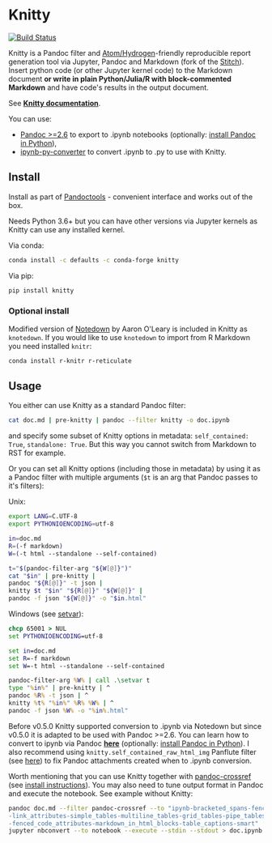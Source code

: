 # Knitty

[![Build Status](https://travis-ci.org/kiwi0fruit/knitty.svg?branch=master)](https://travis-ci.org/kiwi0fruit/knitty)

Knitty is a Pandoc filter and [Atom/Hydrogen](https://atom.io/packages/hydrogen)-friendly reproducible report generation tool via Jupyter, Pandoc and Markdown (fork of the [Stitch](stitch.md)). Insert python code (or other Jupyter kernel code) to the Markdown document **or write in plain Python/Julia/R with block-commented Markdown** and have code's results in the output document.

See [**Knitty documentation**](https://github.com/kiwi0fruit/knitty/blob/master/docs/knitty.md).

You can use:

* [Pandoc >=2.6](https://pandoc.org/MANUAL.html#creating-jupyter-notebooks-with-pandoc) to export to .ipynb notebooks (optionally: [install Pandoc in Python](https://github.com/kiwi0fruit/py-pandoc)),
* [ipynb-py-converter](https://github.com/kiwi0fruit/ipynb-py-converter) to convert .ipynb to .py to use with Knitty.


## Install

Install as part of [Pandoctools](https://github.com/kiwi0fruit/pandoctools) - convenient interface and works out of the box.

Needs Python 3.6+ but you can have other versions via Jupyter kernels as Knitty can use any installed kernel.

Via conda:
```bash
conda install -c defaults -c conda-forge knitty
```

Via pip:

```bash
pip install knitty
```


### Optional install

Modified version of [Notedown](notedown.md) by Aaron O'Leary is included in Knitty as `knotedown`.
If you would like to use `knotedown` to import from R Markdown you need installed `knitr`:

```bash
conda install r-knitr r-reticulate
```


## Usage

You either can use Knitty as a standard Pandoc filter:

```bash
cat doc.md | pre-knitty | pandoc --filter knitty -o doc.ipynb
```
and specify some subset of Knitty options in metadata: `self_contained: True`, `standalone: True`. But this way you cannot switch from Markdown to RST for example.

Or you can set all Knitty options (including those in metadata) by using it as a Pandoc filter with multiple arguments (`$t` is an arg that Pandoc passes to it's filters):

Unix:
```bash
export LANG=C.UTF-8
export PYTHONIOENCODING=utf-8

in=doc.md
R=(-f markdown)
W=(-t html --standalone --self-contained)

t="$(pandoc-filter-arg "${W[@]}")"
cat "$in" | pre-knitty |
pandoc "${R[@]}" -t json |
knitty $t "$in" "${R[@]}" "${W[@]}" |
pandoc -f json "${W[@]}" -o "$in.html"
```

Windows (see [setvar](https://github.com/kiwi0fruit/knitty/blob/master/examples/setvar.bat)):
```bat
chcp 65001 > NUL
set PYTHONIOENCODING=utf-8

set in=doc.md
set R=-f markdown
set W=-t html --standalone --self-contained

pandoc-filter-arg %W% | call .\setvar t
type "%in%" | pre-knitty | ^
pandoc %R% -t json | ^
knitty %t% "%in%" %R% %W% | ^
pandoc -f json %W% -o "%in%.html"
```

Before v0.5.0 Knitty supported conversion to .ipynb via Notedown but since v0.5.0 it is adapted to be used with Pandoc >=2.6. You can learn how to convert to ipynb via Pandoc [**here**](https://pandoc.org/MANUAL.html#creating-jupyter-notebooks-with-pandoc) (optionally: [install Pandoc in Python](https://github.com/kiwi0fruit/py-pandoc)). I also recommend using `knitty.self_contained_raw_html_img` Panflute filter (see [here](https://github.com/kiwi0fruit/knitty/blob/master/docs/knitty.md#self_contained_raw_html_img-panflute-filter)) to fix Pandoc attachments created when to .ipynb conversion.

Worth mentioning that you can use Knitty together with [pandoc-crossref](https://github.com/lierdakil/pandoc-crossref) (see [install instructions](https://github.com/kiwi0fruit/py-pandoc-crossref)). You may also need to tune output format in Pandoc and execute the notebook. See example without Knitty:

```bash
pandoc doc.md --filter pandoc-crossref --to "ipynb-bracketed_spans-fenced_divs\
-link_attributes-simple_tables-multiline_tables-grid_tables-pipe_tables\
-fenced_code_attributes-markdown_in_html_blocks-table_captions-smart" | \
jupyter nbconvert --to notebook --execute --stdin --stdout > doc.ipynb
```
